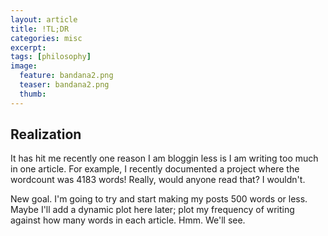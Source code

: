 ```yaml
---
layout: article
title: !TL;DR
categories: misc
excerpt:
tags: [philosophy]
image:
  feature: bandana2.png
  teaser: bandana2.png
  thumb:
---
```


## Realization

It has hit me recently one reason I am bloggin less is I am writing too much in one article.  For example, I recently documented a project where the wordcount was 4183 words!  Really, would anyone read that?  I wouldn't.

New goal.  I'm going to try and start making my posts 500 words or less.  Maybe I'll add a dynamic plot here later; plot my frequency of writing against how many words in each article.  Hmm.  We'll see.
